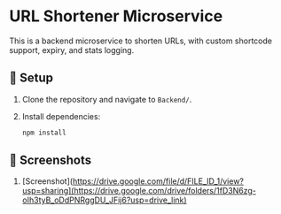 # URL Shortener Microservice

This is a backend microservice to shorten URLs, with custom shortcode support, expiry, and stats logging.

## 🔧 Setup

1. Clone the repository and navigate to `Backend/`.
2. Install dependencies:

   ```bash
   npm install

## 📸 Screenshots

1. [Screenshot](https://drive.google.com/file/d/FILE_ID_1/view?usp=sharing](https://drive.google.com/drive/folders/1fD3N6zg-oIh3tyB_oDdPNRggDU_JFij6?usp=drive_link)
